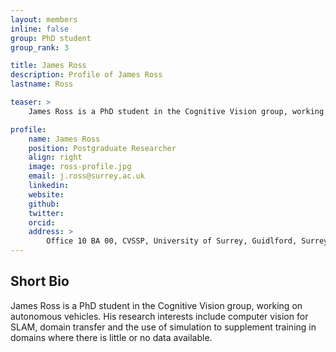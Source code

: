 ```yaml
---
layout: members
inline: false
group: PhD student
group_rank: 3

title: James Ross
description: Profile of James Ross
lastname: Ross

teaser: >
    James Ross is a PhD student in the Cognitive Vision group, working on autonomous vehicles. His research interests include computer vision for SLAM, domain transfer and the use of simulation to supplement training in domains where there is little or no data available.

profile:
    name: James Ross
    position: Postgraduate Researcher
    align: right
    image: ross-profile.jpg
    email: j.ross@surrey.ac.uk
    linkedin: 
    website: 
    github: 
    twitter: 
    orcid: 
    address: >
        Office 10 BA 00, CVSSP, University of Surrey, Guidlford, Surrey, GU27XH<br />
---
```

## Short Bio
James Ross is a PhD student in the Cognitive Vision group, working on autonomous vehicles. His research interests include computer vision for SLAM, domain transfer and the use of simulation to supplement training in domains where there is little or no data available.